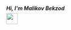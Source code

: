 ### <h5 style="margin-bottom:5px;">Hi, I'm Malikov Bekzod</h5> <img src="https://media2.giphy.com/media/w1OBpBd7kJqHrJnJ13/giphy.gif?cid=ecf05e47ba3876qabnni0wsr6y93oby4ipf2pr6puj3gvu5f&rid=giphy.gif&ct=s" width="30">
